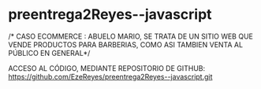# preentrega2Reyes--javascript

/* CASO ECOMMERCE :
ABUELO MARIO, SE TRATA DE UN SITIO WEB QUE VENDE PRODUCTOS PARA BARBERIAS, COMO ASI TAMBIEN VENTA AL PÚBLICO EN GENERAL*/


ACCESO AL CÓDIGO, MEDIANTE REPOSITORIO DE GITHUB:
https://github.com/EzeReyes/preentrega2Reyes--javascript.git
